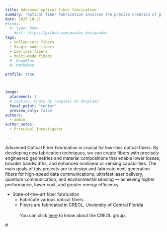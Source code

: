 ```yaml
---
title: Advanced optical fiber fabrication
summary: "Optical fiber fabrication involves the precise creation of glass fibers that guide light with minimal loss. Using advanced techniques such as chemical vapor deposition and fiber drawing, high-purity silica preforms are heated and stretched into thin, flexible fibers that form the backbone of modern communication, sensing, and photonic technologies."
date: 2025-10-21
#links:
  #- type: home
    #url: https://github.com/pandas-dev/pandas
tags:
  - Hollow-core fibers
  - Single-mode fibers
  - Low-loss fibers
  - Multi-mode fibers
  #- HugoBlox
  #- Markdown

profile: true



image:
  placement: 1
  # caption: Photo by rawpixel on Unsplash
  focal_point: "center"
  preview_only: false
authors:
  - admin
author_notes:
  - Principal Investigator

---
```

Advanced Optical Fiber Fabrication is crucial for low-loss optical fibers. By developing new fabrication techniques, we can create fibers with precisely engineered geometries and material compositions that enable lower losses, broader bandwidths, and enhanced nonlinear or sensing capabilities. The main goals of this projects are to design and fabricate next-generation fibers for high-speed data communications, ultrafast laser delivery, quantum communication, and environmental sensing — achieving higher performance, lower cost, and greater energy efficiency.

- State-of-the-art fiber fabrication
  - Fabricate various optical fibers
  - Fibers are fabricated in CREOL, Unviersity of Central Florida
  <br><br>
You can click [here](https://creol.ucf.edu/person/rodrigo-amezcua-correa/) to know about the CREOL group.

#<!--more-->
